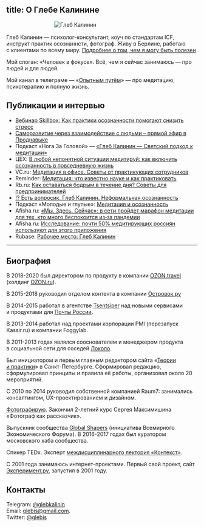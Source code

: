 title: О Глебе Калинине
---

<p><img src="/images/202301-glebkalinin.jpg" alt="Глеб Калинин" title="Глеб Калинин" style="max-width: 50%; max-height: auto; display: block; margin: 1rem auto" ></p>


<p>Глеб Калинин — психолог-консультант, коуч по стандартам ICF, инструкт практик осознаннсти, фотограф. Живу в Берлине, работаю с клиентами по всему миру. <a href="/services">Подробнее о том, чем я могу быть полезен</a></p>

<p>Мой слоган: «Человек в фокусе». Всё, чем я сейчас занимаюсь — про людей и для людей.</p>

<p> Мой канал в телеграме — «<a href="https://t.me/Experimentally">Опытным путём</a>» — про медитацию, психотерапию и полную жизнь.</p>




<!-- <p><a href="/now">Чем я занимаюсь сейчас</a>.</p> -->

<!-- <div itemscope itemtype="http://schema.org/Person"><p><span style="display: none"><span itemprop="name">Глеб</span> <span itemprop="familyName">Калинин</span>. </span>Родился в <span itemprop="birthDate" datetime="1984-04-24">1984</span> году в <span itemprop="birthPlace">Ленинград</span>е.</p> <p>Живу в Москве. Женат на прекрасной <a href="http://olgakalinina.com/" itemprop="spouse">Ольге</a>.</p></div> -->


## Публикации и интервью
* [Вебинар Skillbox: Как практики осознанности помогают снизить стресс](https://www.youtube.com/watch?v=acC-JfUctXQ)
* [Саморазвитие через взаимодействие с людьми – прямой эфир в Проднавыке](https://youtu.be/lR_jCp0499A)
* Подкаст «Нога За Головой» — [«Глеб Калинин — Светский подход к медитации»](https://noga-za-golovoy.simplecast.com/episodes/11-21yX9Lbj)
* ЦЕХ: [В любой непонятной ситуации медитируй: как включить осознанность в повседневную жизнь](https://zeh.media/praktika/meditatsiya/4921065-v-lyuboy-neponyatnoy-situatsii-meditiruy-kak-vklyuchit-osoznannost-v-povsednevnuyu-zhizn)
* VC.ru: [Медитация в офисе. Советы от практикующих сотрудников](https://vc.ru/hr/89452-meditaciya-v-ofise-sovety-ot-praktikuyushchih-sotrudnikov)
* Reminder: [Медитация: что известно науке и как практиковать](https://reminder.media/longread/meditatsiya-chto-izvestno-nauke-i-kak-praktikovat)
* Rb.ru: [Как оставаться бодрым в течение дня? Советы для предпринимателей](https://www.forbes.ru/forbeslife/375843-mayndfulnes-i-praktika-vnimatelnosti-ili-kak-ispolzuyut-meditaciyu-v-kompaniyah)
* [⁉️ Есть вопросик. Глеб Калинин. Неформальная осознанность](https://vonoiral.com/all/kalinin/)
* Подкаст «Молодые и глупые»: [Медитация и осознанность](https://music.yandex.ru/album/6880200/track/63551843)
* Afisha.ru: [«Мы. Здесь. Сейчас»: в сети пройдет марафон медитации для тех, кто много беспокоится из‑за пандемии](https://daily.afisha.ru/news/35566-my-zdes-seychas-v-seti-proydet-marafon-meditacii-dlya-teh-kto-mnogo-bespokoitsya-izza-epidemii/)
* Afisha.ru: [Исследование: почти 50% медитирующих россиян используют для этого приложения](https://daily.afisha.ru/news/38145-issledovanie-pochti-50-meditiruyuschih-rossiyan-ispolzuyut-dlya-etogo-prilozheniya/)
* Rubase: [Рабочее место: Глеб Калинин](https://rb.ru/story/kalinin-workplace/)



<hr>

## Биография

<p>В 2018-2020 был директором по продукту в компании <a itemprop="affiliation" href="//ozon.travel/">OZON.travel</a> (холдинг <a href="https://ozon.ru/">OZON.ru</a>).</p>

<p>В 2015-2018 руководил отделом контента в компании <a href="http://ostrovok.ru/">Островок.ру</a></p>


<p>В 2014-2015 работал в агентстве <a href="http://tsentsiper.com" itemprop="affiliation">Tsentsiper</a> над новыми сервисами и продуктами для <a href="//pochta.ru/">Почты России</a>. </p>

<p>В 2013-2014 работал над проектами корпорации PMI (перезапуск Kassir.ru) и компании Foggylab. </p>

<p>В 2011-2013 годах являлся сооснователем и менеджером продукта в социальной сети для соседей <a href="https://web.archive.org/web/20160503092552/http://www.dp.ru/a/2011/05/26/V_Peterburge_zapuskajut_so/">Локоло</a>.</p>

<p>Был инициатором и первым главным редактором сайта &laquo;<a href="http://theoryandpractice.ru">Теории и практики</a>&raquo; в Санкт-Петербурге. Сформировал редакцию, сформулировал принципы и правила её работы, организовал около 20 мероприятий.</p>

<p>С 2010 по 2014 руководил собственной компанией Raum7: занимались консалтингом, UX-проектированием и дизайном.</p>


<p><a href="/photography/">Фотографирую</a>. Закончил 2-летний курс Сергея Максимишина «Фотограф как рассказчик».</p>


<p>Выпускник сообщества <span itemscope itemtype="http://schema.org/Organization" itemprop="memberOf"><a href="http://globalshapers.org/"  itemprop="name">Global Shapers</a></span> (инициатива Всемирного Экономического Форума). В 2016-2017 годах был куратором московского хаба сообщества.</p>

<p>Спикер TEDx. Эксперт <a href="http://contextfound.org">междисциплинарного лектория «Контекст»</a>.</p>

<p>C 2001 года занимаюсь интернет-проектами. Первый свой проект, сайт <a href="http://experiment.ru">Эксперимент.ру</a>, запустил в 2001 году. </p>



<h2>Контакты</h2> 
<p>Telegram: <a href="https://t.me/glebkalinin">@glebkalinin</a> <br>
Email: <a href="mailto:glebis@gmail.com" itemprop="email">glebis@gmail.com</a>.<br>Twitter: <a href="https://twitter.com/intent/tweet?text=%40glebis">@glebis</a></p>

